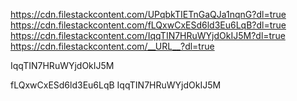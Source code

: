 https://cdn.filestackcontent.com/UPqbkTIETnGaQJa1nqnG?dl=true
https://cdn.filestackcontent.com/fLQxwCxESd6ld3Eu6LqB?dl=true
https://cdn.filestackcontent.com/IqqTIN7HRuWYjdOkIJ5M?dl=true
https://cdn.filestackcontent.com/__URL__?dl=true


IqqTIN7HRuWYjdOkIJ5M


fLQxwCxESd6ld3Eu6LqB
IqqTIN7HRuWYjdOkIJ5M